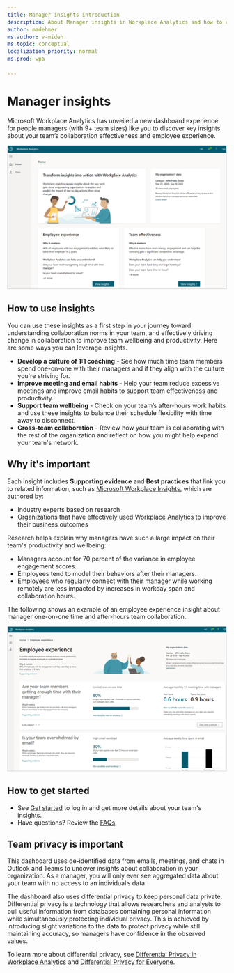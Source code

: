 ```yaml
---
title: Manager insights introduction
description: About Manager insights in Workplace Analytics and how to use them to help manage your team
author: madehmer
ms.author: v-mideh
ms.topic: conceptual
localization_priority: normal
ms.prod: wpa

---
```


# Manager insights

Microsoft Workplace Analytics has unveiled a new dashboard experience for people managers (with 9+ team sizes) like you to discover key insights about your team’s collaboration effectiveness and employee experience.

![Manager insights](./images/manager-insights.png)

## How to use insights

You can use these insights as a first step in your journey toward understanding collaboration norms in your team, and effectively driving change in collaboration to improve team wellbeing and productivity. Here are some ways you can leverage insights.

* **Develop a culture of 1:1 coaching** - See how much time team members spend one-on-one with their managers and if they align with the culture you're striving for.
* **Improve meeting and email habits** - Help your team reduce excessive meetings and improve email habits to support team effectiveness and productivity.
* **Support team wellbeing** - Check on your team’s after-hours work habits and use these insights to balance their schedule flexibility with time away to disconnect.
* **Cross-team collaboration** - Review how your team is collaborating with the rest of the organization and reflect on how you might help expand your team's network.

## Why it's important

Each insight includes **Supporting evidence** and **Best practices** that link you to related information, such as [Microsoft Workplace Insights](https://insights.office.com/), which are authored by:

* Industry experts based on research
* Organizations that have effectively used Workplace Analytics to improve their business outcomes

Research helps explain why managers have such a large impact on their team's productivity and wellbeing:

* Managers account for 70 percent of the variance in employee engagement scores.
* Employees tend to model their behaviors after their managers.
* Employees who regularly connect with their manager while working remotely are less impacted by increases in workday span and collaboration hours.

The following shows an example of an employee experience insight about manager one-on-one time and after-hours team collaboration.

![Employee experience details](./images/employee-experience.png)

## How to get started

* See [Get started](./get-started.md) to log in and get more details about your team's insights.
* Have questions? Review the [FAQs](./faqs.md).

## Team privacy is important

This dashboard uses de-identified data from emails, meetings, and chats in Outlook and Teams to uncover insights about collaboration in your organization. As a manager, you will only ever see aggregated data about your team with no access to an individual’s data.

The dashboard also uses differential privacy to keep personal data private. Differential privacy is a technology that allows researchers and analysts to pull useful information from databases containing personal information while simultaneously protecting individual privacy. This is achieved by introducing slight variations to the data to protect privacy while still maintaining accuracy, so managers have confidence in the observed values.

To learn more about differential privacy, see [Differential Privacy in Workplace Analytics](../privacy/differential-privacy.md) and [Differential Privacy for Everyone](https://download.microsoft.com/download/D/1/F/D1F0DFF5-8BA9-4BDF-8924-7816932F6825/Differential_Privacy_for_Everyone.pdf).
